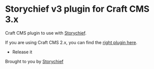 # Storychief v3 plugin for Craft CMS 3.x

Craft CMS plugin to use with [Storychief](https://storychief.io).

If you are using Craft CMS 2.x, you can find the [right plugin here]().



* Release it

Brought to you by [Storychief](https://github.com/Story-Chief/)
